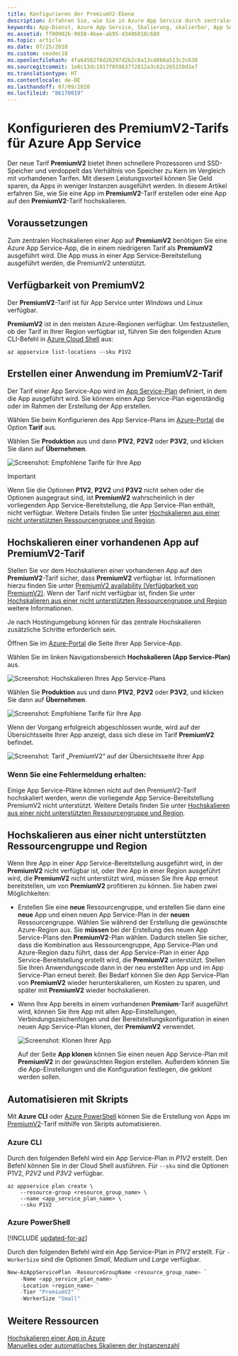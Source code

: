 ```yaml
---
title: Konfigurieren der PremiumV2-Ebene
description: Erfahren Sie, wie Sie in Azure App Service durch zentrales Hochskalieren auf den neuen PremiumV2-Tarif die Leistung Ihrer mobilen App, Web-App und API-App optimieren.
keywords: App-Dienst, Azure App Service, Skalierung, skalierbar, App Services-Plan, App Service-Kosten
ms.assetid: ff00902b-9858-4bee-ab95-d3406018c688
ms.topic: article
ms.date: 07/25/2018
ms.custom: seodec18
ms.openlocfilehash: 4fa64562f8d26297d2b2c8a13cd8b6a513c2c630
ms.sourcegitcommit: 1e6c13dc1917f85983772812a3c62c265150d1e7
ms.translationtype: HT
ms.contentlocale: de-DE
ms.lasthandoff: 07/09/2020
ms.locfileid: "86170019"
---
```

# <a name="configure-premiumv2-tier-for-azure-app-service"></a>Konfigurieren des PremiumV2-Tarifs für Azure App Service

Der neue Tarif **PremiumV2** bietet Ihnen schnellere Prozessoren und SSD-Speicher und verdoppelt das Verhältnis von Speicher zu Kern im Vergleich mit vorhandenen Tarifen. Mit diesem Leistungsvorteil können Sie Geld sparen, da Apps in weniger Instanzen ausgeführt werden. In diesem Artikel erfahren Sie, wie Sie eine App im **PremiumV2**-Tarif erstellen oder eine App auf den **PremiumV2**-Tarif hochskalieren.

## <a name="prerequisites"></a>Voraussetzungen

Zum zentralen Hochskalieren einer App auf **PremiumV2** benötigen Sie eine Azure App Service-App, die in einem niedrigeren Tarif als **PremiumV2** ausgeführt wird. Die App muss in einer App Service-Bereitstellung ausgeführt werden, die PremiumV2 unterstützt.

<a name="availability"></a>

## <a name="premiumv2-availability"></a>Verfügbarkeit von PremiumV2

Der **PremiumV2**-Tarif ist für App Service unter _Windows_ und _Linux_ verfügbar.

**PremiumV2** ist in den meisten Azure-Regionen verfügbar. Um festzustellen, ob der Tarif in Ihrer Region verfügbar ist, führen Sie den folgenden Azure CLI-Befehl in [Azure Cloud Shell](../cloud-shell/overview.md) aus:

```azurecli-interactive
az appservice list-locations --sku P1V2
```

<a name="create"></a>

## <a name="create-an-app-in-premiumv2-tier"></a>Erstellen einer Anwendung im PremiumV2-Tarif

Der Tarif einer App Service-App wird im [App Service-Plan](overview-hosting-plans.md) definiert, in dem die App ausgeführt wird. Sie können einen App Service-Plan eigenständig oder im Rahmen der Erstellung der App erstellen.

Wählen Sie beim Konfigurieren des App Service-Plans im <a href="https://portal.azure.com" target="_blank">Azure-Portal</a> die Option **Tarif** aus. 

Wählen Sie **Produktion** aus und dann **P1V2**, **P2V2** oder **P3V2**, und klicken Sie dann auf **Übernehmen**.

![Screenshot: Empfohlene Tarife für Ihre App](media/app-service-configure-premium-tier/scale-up-tier-select.png)

> [!IMPORTANT] 
> Wenn Sie die Optionen **P1V2**, **P2V2** und **P3V2** nicht sehen oder die Optionen ausgegraut sind, ist **PremiumV2** wahrscheinlich in der vorliegenden App Service-Bereitstellung, die App Service-Plan enthält, nicht verfügbar. Weitere Details finden Sie unter [Hochskalieren aus einer nicht unterstützten Ressourcengruppe und Region](#unsupported).

## <a name="scale-up-an-existing-app-to-premiumv2-tier"></a>Hochskalieren einer vorhandenen App auf PremiumV2-Tarif

Stellen Sie vor dem Hochskalieren einer vorhandenen App auf den **PremiumV2**-Tarif sicher, dass **PremiumV2** verfügbar ist. Informationen hierzu finden Sie unter [PremiumV2 availability (Verfügbarkeit von PremiumV2)](#availability). Wenn der Tarif nicht verfügbar ist, finden Sie unter [Hochskalieren aus einer nicht unterstützten Ressourcengruppe und Region](#unsupported) weitere Informationen.

Je nach Hostingumgebung können für das zentrale Hochskalieren zusätzliche Schritte erforderlich sein. 

Öffnen Sie im <a href="https://portal.azure.com" target="_blank">Azure-Portal</a> die Seite Ihrer App Service-App.

Wählen Sie im linken Navigationsbereich **Hochskalieren (App Service-Plan)** aus.

![Screenshot: Hochskalieren Ihres App Service-Plans](media/app-service-configure-premium-tier/scale-up-tier-portal.png)

Wählen Sie **Produktion** aus und dann **P1V2**, **P2V2** oder **P3V2**, und klicken Sie dann auf **Übernehmen**.

![Screenshot: Empfohlene Tarife für Ihre App](media/app-service-configure-premium-tier/scale-up-tier-select.png)

Wenn der Vorgang erfolgreich abgeschlossen wurde, wird auf der Übersichtsseite Ihrer App anzeigt, dass sich diese im Tarif **PremiumV2** befindet.

![Screenshot: Tarif „PremiumV2“ auf der Übersichtsseite Ihrer App](media/app-service-configure-premium-tier/finished.png)

### <a name="if-you-get-an-error"></a>Wenn Sie eine Fehlermeldung erhalten:

Einige App Service-Pläne können nicht auf den PremiumV2-Tarif hochskaliert werden, wenn die vorliegende App Service-Bereitstellung PremiumV2 nicht unterstützt.  Weitere Details finden Sie unter [Hochskalieren aus einer nicht unterstützten Ressourcengruppe und Region](#unsupported).

<a name="unsupported"></a>

## <a name="scale-up-from-an-unsupported-resource-group-and-region-combination"></a>Hochskalieren aus einer nicht unterstützten Ressourcengruppe und Region

Wenn Ihre App in einer App Service-Bereitstellung ausgeführt wird, in der **PremiumV2** nicht verfügbar ist, oder Ihre App in einer Region ausgeführt wird, die **PremiumV2** nicht unterstützt wird, müssen Sie Ihre App erneut bereitstellen, um von **PremiumV2** profitieren zu können.  Sie haben zwei Möglichkeiten:

- Erstellen Sie eine **neue** Ressourcengruppe, und erstellen Sie dann eine **neue** App und einen neuen App Service-Plan in der **neuen** Ressourcengruppe. Wählen Sie während der Erstellung die gewünschte Azure-Region aus.  Sie **müssen** bei der Erstellung des neuen App Service-Plans den **PremiumV2**-Plan wählen.  Dadurch stellen Sie sicher, dass die Kombination aus Ressourcengruppe, App Service-Plan und Azure-Region dazu führt, dass der App Service-Plan in einer App Service-Bereitstellung erstellt wird, die **PremiumV2** unterstützt.  Stellen Sie Ihren Anwendungscode dann in der neu erstellten App und im App Service-Plan erneut bereit. Bei Bedarf können Sie den App Service-Plan von **PremiumV2** wieder herunterskalieren, um Kosten zu sparen, und später mit **PremiumV2** wieder hochskalieren.
- Wenn Ihre App bereits in einem vorhandenen **Premium**-Tarif ausgeführt wird, können Sie Ihre App mit allen App-Einstellungen, Verbindungszeichenfolgen und der Bereitstellungskonfiguration in einen neuen App Service-Plan klonen, der **PremiumV2** verwendet.

    ![Screenshot: Klonen Ihrer App](media/app-service-configure-premium-tier/clone-app.png)

    Auf der Seite **App klonen** können Sie einen neuen App Service-Plan mit **PremiumV2** in der gewünschten Region erstellen. Außerdem können Sie die App-Einstellungen und die Konfiguration festlegen, die geklont werden sollen.

## <a name="automate-with-scripts"></a>Automatisieren mit Skripts

Mit **Azure CLI** oder [Azure PowerShell](/cli/azure/install-azure-cli) können Sie die Erstellung von Apps im [PremiumV2](/powershell/azure/overview)-Tarif mithilfe von Skripts automatisieren.

### <a name="azure-cli"></a>Azure CLI

Durch den folgenden Befehl wird ein App Service-Plan in _P1V2_ erstellt. Den Befehl können Sie in der Cloud Shell ausführen. Für `--sku` sind die Optionen P1V2, _P2V2_ und _P3V2_ verfügbar.

```azurecli-interactive
az appservice plan create \
    --resource-group <resource_group_name> \
    --name <app_service_plan_name> \
    --sku P1V2
```

### <a name="azure-powershell"></a>Azure PowerShell

[!INCLUDE [updated-for-az](../../includes/updated-for-az.md)]

Durch den folgenden Befehl wird ein App Service-Plan in _P1V2_ erstellt. Für `-WorkerSize` sind die Optionen _Small_, _Medium_ und _Large_ verfügbar.

```powershell
New-AzAppServicePlan -ResourceGroupName <resource_group_name> `
    -Name <app_service_plan_name> `
    -Location <region_name> `
    -Tier "PremiumV2" `
    -WorkerSize "Small"
```
## <a name="more-resources"></a>Weitere Ressourcen

[Hochskalieren einer App in Azure](manage-scale-up.md)  
[Manuelles oder automatisches Skalieren der Instanzenzahl](../monitoring-and-diagnostics/insights-how-to-scale.md)
